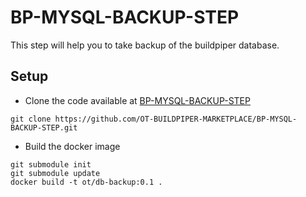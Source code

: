 # BP-MYSQL-BACKUP-STEP

This step will help you to take backup of the buildpiper database.

## Setup
* Clone the code available at [BP-MYSQL-BACKUP-STEP](https://github.com/OT-BUILDPIPER-MARKETPLACE/BP-MYSQL-BACKUP-STEP.git)
```
git clone https://github.com/OT-BUILDPIPER-MARKETPLACE/BP-MYSQL-BACKUP-STEP.git
```
* Build the docker image
```
git submodule init
git submodule update
docker build -t ot/db-backup:0.1 .
